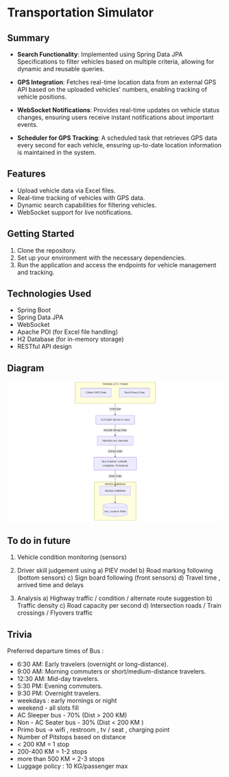 # Transportation Simulator

## Summary

- **Search Functionality**: Implemented using Spring Data JPA Specifications to filter vehicles based on multiple criteria, allowing for dynamic and reusable queries.

- **GPS Integration**: Fetches real-time location data from an external GPS API based on the uploaded vehicles' numbers, enabling tracking of vehicle positions.

- **WebSocket Notifications**: Provides real-time updates on vehicle status changes, ensuring users receive instant notifications about important events.

- **Scheduler for GPS Tracking**: A scheduled task that retrieves GPS data every second for each vehicle, ensuring up-to-date location information is maintained in the system.

## Features

- Upload vehicle data via Excel files.
- Real-time tracking of vehicles with GPS data.
- Dynamic search capabilities for filtering vehicles.
- WebSocket support for live notifications.

## Getting Started

1. Clone the repository.
2. Set up your environment with the necessary dependencies.
3. Run the application and access the endpoints for vehicle management and tracking.

## Technologies Used

- Spring Boot
- Spring Data JPA
- WebSocket
- Apache POI (for Excel file handling)
- H2 Database (for in-memory storage)
- RESTful API design

## Diagram

![sample](bus-tracker.png)

## To do in future 

1) Vehicle condition monitoring (sensors)

2) Driver skill judgement using 
a) PIEV model
b) Road marking following (bottom sensors)
c) Sign board following (front sensors)
d) Travel time , arrived time and delays

3) Analysis
a) Highway traffic / condition / alternate route suggestion
b) Traffic density
c) Road capacity per second
d) Intersection roads / Train crossings / Flyovers traffic

## Trivia 

Preferred departure times of Bus : 

- 6:30 AM: Early travelers (overnight or long-distance).
- 9:00 AM: Morning commuters or short/medium-distance travelers.
- 12:30 AM: Mid-day travelers.
- 5:30 PM: Evening commuters.
- 9:30 PM: Overnight travelers.
- weekdays : early mornings or night
- weekend - all slots fill
- AC Sleeper bus - 70% (Dist > 200 KM)
- Non - AC Seater bus - 30%  (Dist < 200 KM )
- Primo bus -> wifi , restroom , tv / seat , charging point
- Number of Pitstops based on distance
- < 200 KM = 1 stop
- 200-400 KM = 1-2 stops
- more than 500 KM = 2-3 stops
- Luggage policy : 10 KG/passenger max
